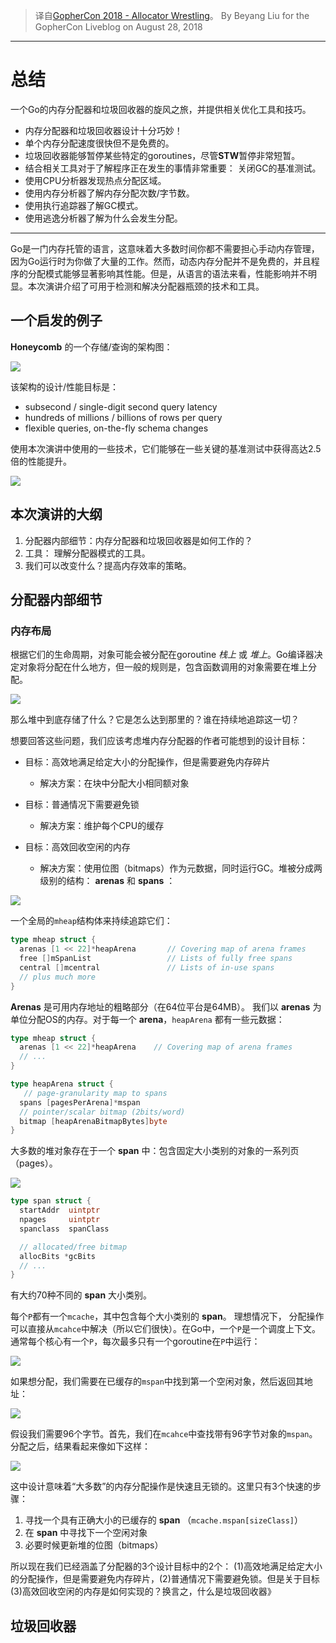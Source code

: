 > 译自[GopherCon 2018 - Allocator Wrestling](https://about.sourcegraph.com/go/gophercon-2018-allocator-wrestling)。
By Beyang Liu for the GopherCon Liveblog on August 28, 2018

---

# 总结

一个Go的内存分配器和垃圾回收器的旋风之旅，并提供相关优化工具和技巧。

- 内存分配器和垃圾回收器设计十分巧妙！
- 单个内存分配速度很快但不是免费的。
- 垃圾回收器能够暂停某些特定的goroutines，尽管**STW**暂停非常短暂。
- 结合相关工具对于了解程序正在发生的事情非常重要： 关闭GC的基准测试。
- 使用CPU分析器发现热点分配区域。
- 使用内存分析器了解内存分配次数/字节数。
- 使用执行追踪器了解GC模式。
- 使用逃逸分析器了解为什么会发生分配。

---

Go是一门内存托管的语言，这意味着大多数时间你都不需要担心手动内存管理，因为Go运行时为你做了大量的工作。然而，动态内存分配并不是免费的，并且程序的分配模式能够显著影响其性能。但是，从语言的语法来看，性能影响并不明显。本次演讲介绍了可用于检测和解决分配器瓶颈的技术和工具。

## 一个启发的例子

__Honeycomb__ 的一个存储/查询的架构图：

![](https://user-images.githubusercontent.com/1646931/44677781-0b35f500-a9f4-11e8-80ec-0171103c0690.png)

该架构的设计/性能目标是：

- subsecond / single-digit second query latency
- hundreds of millions / billions of rows per query
- flexible queries, on-the-fly schema changes

使用本次演讲中使用的一些技术，它们能够在一些关键的基准测试中获得高达2.5倍的性能提升。

![](https://user-images.githubusercontent.com/1646931/44685103-df246f00-aa07-11e8-99d1-4fe0a376c69d.png)



## 本次演讲的大纲

1. 分配器内部细节：内存分配器和垃圾回收器是如何工作的？
2. 工具： 理解分配器模式的工具。
3. 我们可以改变什么？提高内存效率的策略。


## 分配器内部细节

### 内存布局

根据它们的生命周期，对象可能会被分配在goroutine *栈上* 或 *堆上*。Go编译器决定对象将分配在什么地方，但一般的规则是，包含函数调用的对象需要在堆上分配。

![](https://user-images.githubusercontent.com/1646931/44678193-0cb3ed00-a9f5-11e8-9dba-4529535a0274.png)

那么堆中到底存储了什么？它是怎么达到那里的？谁在持续地追踪这一切？

想要回答这些问题，我们应该考虑堆内存分配器的作者可能想到的设计目标：

- 目标：高效地满足给定大小的分配操作，但是需要避免内存碎片

  - 解决方案：在块中分配大小相同额对象

- 目标：普通情况下需要避免锁

  - 解决方案：维护每个CPU的缓存

- 目标：高效回收空闲的内存

  - 解决方案：使用位图（bitmaps）作为元数据，同时运行GC。堆被分成两级别的结构： **arenas** 和 **spans** ：

![](https://user-images.githubusercontent.com/1646931/44678582-ee022600-a9f5-11e8-9165-e3ec3b2dd3c4.png)

一个全局的`mheap`结构体来持续追踪它们：

```go
type mheap struct {
  arenas [1 << 22]*heapArena       // Covering map of arena frames
  free []mSpanList                 // Lists of fully free spans
  central []mcentral               // Lists of in-use spans
  // plus much more
}
```

**Arenas** 是可用内存地址的粗略部分（在64位平台是64MB）。 我们以 **arenas** 为单位分配OS的内存。对于每一个 **arena**，`heapArena` 都有一些元数据：

```go
type mheap struct {
  arenas [1 << 22]*heapArena    // Covering map of arena frames
  // ...
}

type heapArena struct {
   // page-granularity map to spans
  spans [pagesPerArena]*mspan
  // pointer/scalar bitmap (2bits/word)
  bitmap [heapArenaBitmapBytes]byte
}
```

大多数的堆对象存在于一个 **span** 中：包含固定大小类别的对象的一系列页（pages）。

![](https://user-images.githubusercontent.com/1646931/44678675-29045980-a9f6-11e8-9168-3180e6d1927a.png)

```go
type span struct {
  startAddr  uintptr
  npages     uintptr
  spanclass  spanClass

  // allocated/free bitmap
  allocBits *gcBits
  // ...
}
```

有大约70种不同的 **span** 大小类别。

每个`P`都有一个`mcache`，其中包含每个大小类别的 **span**。 理想情况下， 分配操作可以直接从`mcahce`中解决（所以它们很快）。在Go中，一个`P`是一个调度上下文。通常每个核心有一个`P`，每次最多只有一个goroutine在`P`中运行：

![](https://user-images.githubusercontent.com/1646931/44678716-4507fb00-a9f6-11e8-8cac-cd36b62017d6.png)

如果想分配，我们需要在已缓存的`mspan`中找到第一个空闲对象，然后返回其地址：

![](https://user-images.githubusercontent.com/1646931/44679087-34a45000-a9f7-11e8-968e-009f8632b2db.png)

假设我们需要96个字节。首先，我们在`mcahce`中查找带有96字节对象的`mspan`。分配之后，结果看起来像如下这样：

![](https://user-images.githubusercontent.com/1646931/44679136-57366900-a9f7-11e8-92b9-be845e8fa153.png)

这中设计意味着“大多数”的内存分配操作是快速且无锁的。这里只有3个快速的步骤：

1. 寻找一个具有正确大小的已缓存的 **span** （`mcache.mspan[sizeClass]`）
2. 在 **span** 中寻找下一个空闲对象
3. 必要时候更新堆的位图（bitmaps）

所以现在我们已经涵盖了分配器的3个设计目标中的2个： (1)高效地满足给定大小的分配操作，但是需要避免内存碎片，(2)普通情况下需要避免锁。但是关于目标(3)高效回收空闲的内存是如何实现的？换言之，什么是垃圾回收器》

## 垃圾回收器
